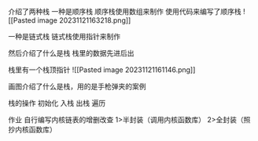 介绍了两种栈
一种是顺序栈
顺序栈使用数组来制作
使用代码来编写了顺序栈
![[Pasted image 20231121163218.png]]

一种是链式栈
链式栈使用指针来制作

然后介绍了什么是栈
栈里的数据先进后出

栈里有一个栈顶指针
![[Pasted image 20231121161146.png]]

画图介绍了什么是栈，用的是手枪弹夹的案例


栈的操作
初始化
入栈
出栈
遍历

作业
自行编写内核链表的增删改查
1>半封装（调用内核函数库）
2>全封装（照抄内核函数库）
